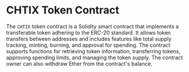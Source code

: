 # CHTIX Token Contract

The `CHTIX` token contract is a Solidity smart contract that implements a transferable token adhering to the ERC-20 standard. It allows token transfers between addresses and includes features like total supply tracking, minting, burning, and approval for spending. The contract supports functions for retrieving token information, transferring tokens, approving spending limits, and managing the token supply. The contract owner can also withdraw Ether from the contract's balance.
